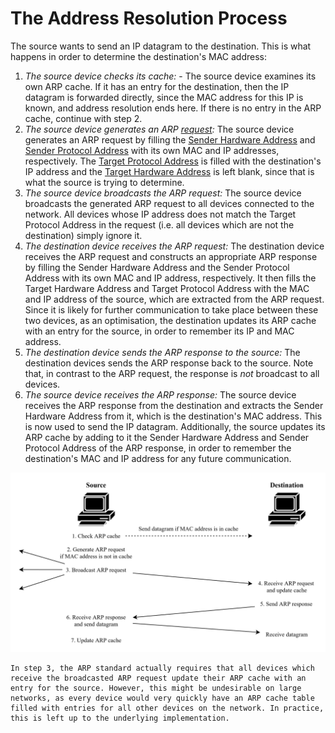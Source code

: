 # The Address Resolution Process
The source wants to send an IP datagram to the destination. This is what happens in order to determine the destination's MAC address: 

1. *The source device checks its cache:* - The source device examines its own ARP cache. If it has an entry for the destination, then the IP datagram is forwarded directly, since the MAC address for this IP is known, and address resolution ends here. If there is no entry in the ARP cache, continue with step 2.
2. *The source device generates an ARP [request](index.md#terminology):* The source device generates an ARP request by filling the [Sender Hardware Address](ARP%20Message%20Format.md) and [Sender Protocol Address](ARP%20Message%20Format.md) with its own MAC and IP addresses, respectively. The [Target Protocol Address](ARP%20Message%20Format.md) is filled with the destination's IP address and the [Target Hardware Address](ARP%20Message%20Format.md) is left blank, since that is what the source is trying to determine.
3. *The source device broadcasts the ARP request:* The source device broadcasts the generated ARP request to all devices connected to the network. All devices whose IP address does not match the Target Protocol Address in the request (i.e. all devices which are not the destination) simply ignore it.
4. *The destination device receives the ARP request:* The destination device receives the ARP request and constructs an appropriate ARP response by filling the Sender Hardware Address and the Sender Protocol Address with its own MAC and IP address, respectively. It then fills the Target Hardware Address and Target Protocol Address with the MAC and IP address of the source, which are extracted from the ARP request. Since it is likely for further communication to take place between these two devices, as an optimisation, the destination updates its ARP cache with an entry for the source, in order to remember its IP and MAC address.
5. *The destination device sends the ARP response to the source:* The destination devices sends the ARP response back to the source. Note that, in contrast to the ARP request, the response is *not* broadcast to all devices.
6. *The source device receives the ARP response:* The source device receives the ARP response from the destination and extracts the Sender Hardware Address from it, which is the destination's MAC address. This is now used to send the IP datagram. Additionally, the source updates its ARP cache by adding to it the Sender Hardware Address and Sender Protocol Address of the ARP response, in order to remember the destination's MAC and IP address for any future communication.

![](Resources/Images/ARP%20Address%20Resolution.svg)

```admonish note
In step 3, the ARP standard actually requires that all devices which receive the broadcasted ARP request update their ARP cache with an entry for the source. However, this might be undesirable on large networks, as every device would very quickly have an ARP cache table filled with entries for all other devices on the network. In practice, this is left up to the underlying implementation.
```